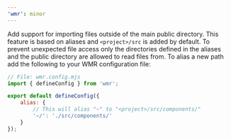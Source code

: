 ```yaml
---
'wmr': minor
---
```


Add support for importing files outside of the main public directory. This feature is based on aliases and `<project>/src` is added by default. To prevent unexpected file access only the directories defined in the aliases and the public directory are allowed to read files from. To alias a new path add the following to your WMR configuration file:

```js
// File: wmr.config.mjs
import { defineConfig } from 'wmr';

export default defineConfig({
	alias: {
		// This will alias "~" to "<project>/src/components/"
		'~/': './src/components/'
	}
});
```
